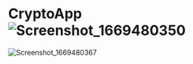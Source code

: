 # CryptoApp![Screenshot_1669480350](https://user-images.githubusercontent.com/101355515/204099175-2bed68b7-8284-4f7a-87c8-b3981706a3a7.png)
![Screenshot_1669480367](https://user-images.githubusercontent.com/101355515/204099188-8cd57208-1df3-4aff-8976-a09c12da2473.png)

